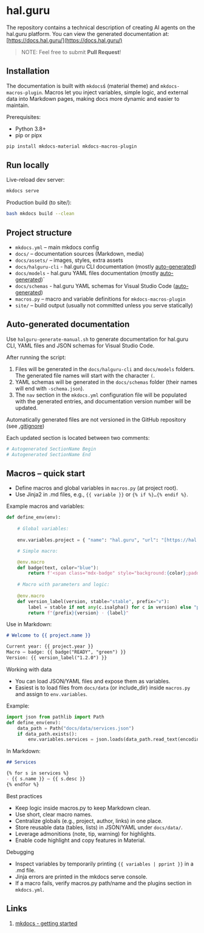 # hal.guru

The repository contains a technical description of creating AI agents on the hal.guru platform. You can view the generated documentation at: [https://docs.hal.guru/](https://docs.hal.guru/)

> NOTE: Feel free to submit **Pull Request**!

## Installation

The documentation is built with `mkdocs`ś (material theme) and `mkdocs-macros-plugin`. Macros let you inject variables, simple logic, and external data into Markdown pages, making docs more dynamic and easier to maintain.

Prerequisites:

- Python 3.8+
- pip or pipx

```bash
pip install mkdocs-material mkdocs-macros-plugin
```

## Run locally

Live-reload dev server:

```bash
mkdocs serve
```

Production build (to site/):

```bash
bash mkdocs build --clean
```

## Project structure

- `mkdocs.yml` – main mkdocs config
- `docs/` – documentation sources (Markdown, media)
- `docs/assets/` – images, styles, extra assets
- `docs/halguru-cli` - hal.guru CLI documentation (mostly [auto-generated](#auto-generated-documentation))
- `docs/models` - hal.guru YAML files documentation (mostly [auto-generated](#auto-generated-documentation))`
- `docs/schemas` - hal.guru YAML schemas for Visual Studio Code ([auto-generated](#auto-generated-documentation))
- `macros.py` – macro and variable definitions for `mkdocs-macros-plugin`
- `site/` – build output (usually not committed unless you serve statically)

## Auto-generated documentation

Use `halguru-generate-manual.sh` to generate documentation for hal.guru CLI, YAML files and JSON schemas for Visual Studio Code.

After running the script:

1. Files will be generated in the `docs/halguru-cli` and `docs/models` folders. The generated file names will start with the character `(`.
2. YAML schemas will be generated in the `docs/schemas` folder (their names will end with `-schema.json`).
3. The `nav` section in the `mkdocs.yml` configuration file will be populated with the generated entries, and documentation version number will be updated.

Automatically generated files are not versioned in the GitHub repository (see [.gitignore](.gitignore))

Each updated section is located between two comments:

```yaml
# Autogenerated SectionName Begin
# Autogenerated SectionName End
```

## Macros – quick start

- Define macros and global variables in `macros.py` (at project root).
- Use Jinja2 in .md files, e.g., `{{ variable }}` or `{% if %}…{% endif %}`.

Example macros and variables:

```python
def define_env(env): 
    
    # Global variables: 
    
    env.variables.project = { "name": "hal.guru", "url": "[https://hal.guru](https://hal.guru)", "year": 2025, }

    # Simple macro:

    @env.macro
    def badge(text, color="blue"):
        return f'<span class="mdx-badge" style="background:{color};padding:2px 6px;border-radius:4px;color:#fff;">{text}</span>'
    
    # Macro with parameters and logic:
    
    @env.macro
    def version_label(version, stable="stable", prefix="v"):
        label = stable if not any(c.isalpha() for c in version) else "pre"
        return f"{prefix}{version} · {label}"
```

Use in Markdown:

```markdown
# Welcome to {{ project.name }}

Current year: {{ project.year }}
Macro – badge: {{ badge("READY", "green") }}
Version: {{ version_label("1.2.0") }}
```

Working with data

- You can load JSON/YAML files and expose them as variables.
- Easiest is to load files from `docs/data` (or include_dir) inside `macros.py` and assign to `env.variables`.

Example:

```python
import json from pathlib import Path
def define_env(env): 
    data_path = Path("docs/data/services.json") 
    if data_path.exists(): 
        env.variables.services = json.loads(data_path.read_text(encoding="utf-8"))
```

In Markdown:

```markdown
## Services

{% for s in services %}
- {{ s.name }} — {{ s.desc }} 
{% endfor %}
```

Best practices

- Keep logic inside macros.py to keep Markdown clean.
- Use short, clear macro names.
- Centralize globals (e.g., project, author, links) in one place.
- Store reusable data (tables, lists) in JSON/YAML under `docs/data/`.
- Leverage admonitions (note, tip, warning) for highlights.
- Enable code highlight and copy features in Material.

Debugging

- Inspect variables by temporarily printing `{{ variables | pprint }}` in a .md file.
- Jinja errors are printed in the mkdocs serve console.
- If a macro fails, verify macros.py path/name and the plugins section in `mkdocs.yml`.

## Links

1. [mkdocs - getting started](https://www.mkdocs.org/getting-started/)
